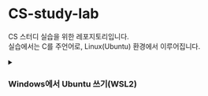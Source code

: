 # CS-study-lab
CS 스터디 실습을 위한 레포지토리입니다.   
실습에서는 C를 주언어로, Linux(Ubuntu) 환경에서 이루어집니다. 

<details><summary> <h3>Windows에서 Ubuntu 쓰기(WSL2)</h3> </summary>

```markdown
- WSL2을 이용한 리눅스 설치
윈도우에서 리눅스 서버를 설치하기 위해선 다음 4가지 방법이 있다.

1. PC의 기본 OS로 우분투 설치 - 윈도우 사용 불가.
2. WSL2 - 빠른 속도와 호환성
3. 가상머신 - 느리고 용량의 제한
4. 클라우드 - 안정적이고 가볍지만 유료

WSL(Windows Subsystem for Linux)을 통해 리눅스를 설치해 보자.

- WSL2가 WSL1과 다른 두 가지 큰 특징

    1. 빠른 I/O performance(increase file system performance)

       (평균 WSL1보다 3~6배정도 빠르고, 압축 풀기(unzipping a tarball) 같은 경우 약 20배까지 차이난다고 함)

    2. 100% system call compatibility(support full system call compatibility)

       (docker, VS code 등등...)
```

1. Windows Store에서 Windows Terminal 설치 
    
    windows powershell이나 터미널(앱)으로 실행가능 
    
2. 설치한 cmd에서 다음 2개 명령어를 사용해 사전 세팅 (관리자 권한)

```markdown
1. Linux용 Windows 하위시스템 옵션 기능 사용
dism.exe /online /enable-feature /featurename:Microsoft-Windows-Subsystem-Linux /all /norestart

2. Virtual Machine플랫폼 우선 기능을 사용
dism.exe /online /enable-feature /featurename:VirtualMachinePlatform /all /norestart
```
1. Windows Store에서 우분투 설치 (Unbuntu 20.04.6 LTS)
2. 개발자 모드 활성화, Windows 기능설정후 재부팅 
    linux용 windows 하위 시스템 체크
     .NET Framework 3.5 체크.

![Untitled](https://s3-us-west-2.amazonaws.com/secure.notion-static.com/c0f2daa5-ffda-4d97-b140-db39d4389a48/Untitled.png)

1. 설치한 리눅스 버젼을 wsl2로 변경 (cmd)

```markdown
1. 버젼확인
wsl --list --verbose

2. Linux 배포 설정 변경
wsl --set-version Ubuntu-20.04 2
(리눅스 커널 설치가 필요할 수 있다.)
(https://wslstorestorage.blob.core.windows.net/wslblob/wsl_update_x64.msi)

3. wsl2를 기본으로 설정
wsl --set-default-version 2
```

설치 확인.

![Untitled](https://s3-us-west-2.amazonaws.com/secure.notion-static.com/daead382-7e86-4095-afd6-1bc61bee7397/Untitled.png)
</details>
 
